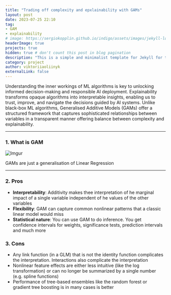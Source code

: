 ```yaml
---
title: "Trading off complexity and epxlainability with GAMs"
layout: post
date: 2023-07-25 22:10
tag: 
- GAM
- explainability
# image: https://sergiokopplin.github.io/indigo/assets/images/jekyll-logo-light-solid.png
headerImage: true
projects: true
hidden: true # don't count this post in blog pagination
description: "This is a simple and minimalist template for Jekyll for those who likes to eat noodles."
category: project
author: viktoriiaoliinyk
externalLink: false
---
```


Understanding the inner workings of ML algorithms is key to unlocking informed decision-making and responsible AI deployment. Explainability transforms opaque algorithms into interpretable insights, enabling us to trust, improve, and navigate the decisions guided by AI systems. Unlike black-box ML algorithms, Generalised Additive Models (GAMs) offer a structured framework that captures sophisticated relationships between variables in a transparent manner offering balance between complexity and explainability.

---
### 1. What is GAM
![Imgur](https://i.imgur.com/mfai6yK.png)
<figcaption class="caption">GAMs are just a generalisation of Linear Regression</figcaption>

<!-- https://christophm.github.io/interpretable-ml-book/extend-lm.html#gam -->

---
### 2. Pros
<ul>
    <li><b>Interpretability</b>: Additivity makes thee interpretation of he marginal impact of a single variable independent of he values of the other variables</li>
    <li><b>Flexibility</b>: GAM can capture common nonlinear patterns that a classic linear model would miss</li>
    <li><b>Statistical nature</b>: You can use GAM to do inference. You get confidence intervals for weights, significance tests, prediction intervals and much more</li>
</ul>

### 3. Cons
<ul>
    <li>Any link function (in a GLM) that is not the identity function complicates the interpretation. Interactions also complicate the interpretation </li>
    <li>Nonlinear feature effects are either less intuitive (like the log transformation) or can no longer be summarized by a single number (e.g. spline functions)</li>
    <li>Performance of tree-based ensembles like the random forest or gradient tree boosting is in many cases is better</li>
</ul>

